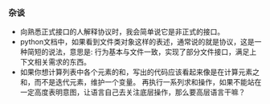 ### 杂谈* 向熟悉正式接口的人解释协议时，我会简单说它是非正式的接口。* python文档中，如果看到文件类对象这样的表述，通常说的就是协议，这是一种简短的说法，意思是:行为基本与文件一致，实现了部分文件接口，满足上下文相关需求的东西。* 如果你想计算列表中各个元素的和，写出的代码应该看起来像是在计算元素之和，而不是迭代元素，维护一个变量。再执行一系列求和操作，如果不能站在一定高度表明意图，让语言自己去关注底层操作，那么要高层语言干嘛？  